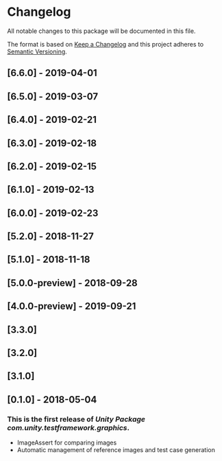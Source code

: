 # Changelog
All notable changes to this package will be documented in this file.

The format is based on [Keep a Changelog](http://keepachangelog.com/en/1.0.0/)
and this project adheres to [Semantic Versioning](http://semver.org/spec/v2.0.0.html).

## [6.6.0] - 2019-04-01

## [6.5.0] - 2019-03-07

## [6.4.0] - 2019-02-21

## [6.3.0] - 2019-02-18

## [6.2.0] - 2019-02-15

## [6.1.0] - 2019-02-13

## [6.0.0] - 2019-02-23

## [5.2.0] - 2018-11-27

## [5.1.0] - 2018-11-18

## [5.0.0-preview] - 2018-09-28

## [4.0.0-preview] - 2019-09-21

## [3.3.0]

## [3.2.0]

## [3.1.0]

## [0.1.0] - 2018-05-04

### This is the first release of *Unity Package com.unity.testframework.graphics*.

* ImageAssert for comparing images
* Automatic management of reference images and test case generation
